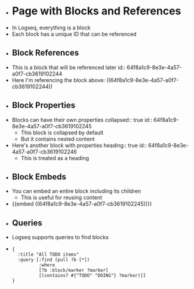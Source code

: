 - # Page with Blocks and References
- In Logseq, everything is a block
- Each block has a unique ID that can be referenced
- ## Block References
- This is a block that will be referenced later
  id:: 64f8a1c9-8e3e-4a57-a0f7-cb3619102244
- Here I'm referencing the block above: ((64f8a1c9-8e3e-4a57-a0f7-cb3619102244))
- ## Block Properties
- Blocks can have their own properties
  collapsed:: true
  id:: 64f8a1c9-8e3e-4a57-a0f7-cb3619102245
  - This block is collapsed by default
  - But it contains nested content
- Here's another block with properties
  heading:: true
  id:: 64f8a1c9-8e3e-4a57-a0f7-cb3619102246
  - This is treated as a heading
- ## Block Embeds
- You can embed an entire block including its children
  - This is useful for reusing content
- {{embed ((64f8a1c9-8e3e-4a57-a0f7-cb3619102245))}}
- ## Queries
- Logseq supports queries to find blocks
- ```query
  {
    :title "All TODO items"
    :query [:find (pull ?b [*])
            :where
            [?b :block/marker ?marker]
            [(contains? #{"TODO" "DOING"} ?marker)]]
  }
  ```